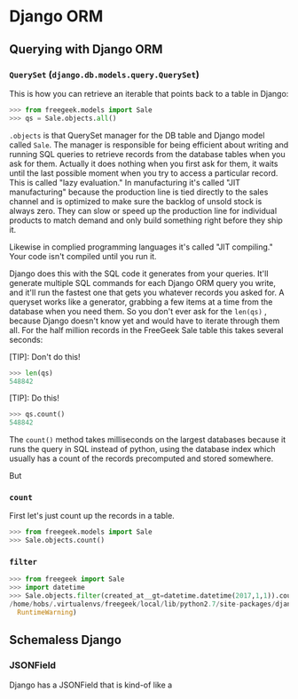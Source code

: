 # Django ORM

## Querying with Django ORM

### `QuerySet` (`django.db.models.query.QuerySet`)

This is how you can retrieve an iterable that points back to a table in Django:

```python
>>> from freegeek.models import Sale
>>> qs = Sale.objects.all()
```

`.objects` is that QuerySet manager for the DB table and Django model called `Sale`.
The manager is responsible for being efficient about writing and running SQL queries to retrieve records from the database tables when you ask for them.
Actually it does nothing when you first ask for them, it waits until the last possible moment when you try to access a particular record.
This is called "lazy evaluation."
In manufacturing it's called "JIT manufacturing" because the production line is tied directly to the sales channel and is optimized to make sure the backlog of unsold stock is always zero.
They can slow or speed up the production line for individual products to match demand and only build something right before they ship it.

Likewise in complied programming languages it's called "JIT compiling."
Your code isn't compiled until you run it.

Django does this with the SQL code it generates from your queries.
It'll generate multiple SQL commands for each Django ORM query you write, and it'll run the fastest one that gets you whatever records you asked for.
A queryset works like a generator, grabbing a few items at a time from the database when you need them.
So you don't ever ask for the `len(qs)` , because Django doesn't know yet and would have to iterate through them all.
For the half million records in the FreeGeek Sale table this takes several seconds:

[TIP]: Don't do this!

```python
>>> len(qs)
548842
```

[TIP]: Do this!

```python
>>> qs.count()
548842
```

The `count()` method takes milliseconds on the largest databases because it runs the query in SQL instead of python, using the database index which usually has a count of the records precomputed and stored somewhere.

But


### `count`

First let's just count up the records in a table.

```python
>>> from freegeek.models import Sale
>>> Sale.objects.count()
```

### `filter`

```python
>>> from freegeek import Sale
>>> import datetime
>>> Sale.objects.filter(created_at__gt=datetime.datetime(2017,1,1)).count()
/home/hobs/.virtualenvs/freegeek/local/lib/python2.7/site-packages/django/db/models/fields/__init__.py:1474: RuntimeWarning: DateTimeField Sale.created_at received a naive datetime (2017-01-01 00:00:00) while time zone support is active.
  RuntimeWarning)
```

## Schemaless Django

### JSONField

Django has a JSONField that is kind-of like a  